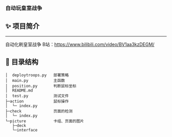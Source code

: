 ### 自动玩皇室战争


## ✨ 项目简介
---
自动化刷皇室战争 
B站：https://www.bilibili.com/video/BV1aa3kzDEGM/

## 📝 目录结构
```
│  deploytroops.py   部署策略
│  main.py           主函数
│  position.py       判断鼠标坐标
│  README.md
│  test.py           测试文件
├─action             鼠标操作
│  └─ index.py
├─check              页面的检测
│  └─ index.py
└─picture            卡组、页面的图片
   ├─deck
   └─interface
```

